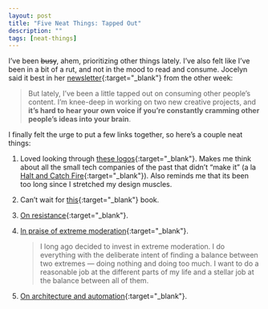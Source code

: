 ```yaml
---
layout: post
title: "Five Neat Things: Tapped Out"
description: ""
tags: [neat-things]
---
```


I’ve been ~~busy~~, ahem, prioritizing other things lately. I’ve also felt like I’ve been in a bit of a rut, and not in the mood to read and consume. Jocelyn said it best in her [newsletter](https://mailchi.mp/jkglei/5kpdgbptbz-998993?e=395624e4a8){:target="_blank"} from the other week:
> But lately, I’ve been a little tapped out on consuming other people’s content. I’m knee-deep in working on two new creative projects, and **it’s hard to hear your own voice if you’re constantly cramming other people’s ideas into your brain**.

I finally felt the urge to put a few links together, so here’s a couple neat things:

1. Loved looking through [these logos](https://kottke.org/18/05/hundreds-of-amazing-1980s-tech-company-logos){:target="_blank"}. Makes me think about all the small tech companies of the past that didn’t “make it” (a la [Halt and Catch Fire](https://en.wikipedia.org/wiki/Halt_and_Catch_Fire_(TV_series)){:target="_blank"}). Also reminds me that its been too long since I stretched my design muscles.

2. Can’t wait for [this](https://www.amazon.com/Doesnt-Have-Be-Crazy-Work-ebook/dp/B079WV79TK/ref=tmm_kin_swatch_0?_encoding=UTF8&qid=1527893404&sr=1-1){:target="_blank"} book.

3. [On resistance](https://www.breakthetwitch.com/getting-back-to-happy/){:target="_blank"}.

4. [In praise of extreme moderation](https://hbr.org/2018/06/in-praise-of-extreme-moderation){:target="_blank"}.

    > I long ago decided to invest in extreme moderation. I do everything with the deliberate intent of finding a balance between two extremes — doing nothing and doing too much. I want to do a reasonable job at the different parts of my life and a stellar job at the balance between all of them.

5. [On architecture and automation](https://www.theatlantic.com/technology/archive/2018/06/the-unbearable-awkwardness-of-automation/562670/){:target="_blank"}.
